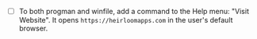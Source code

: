 - [ ] To both progman and winfile, add a command to the Help menu: "Visit Website". It opens `https://heirloomapps.com` in the user's default browser.
